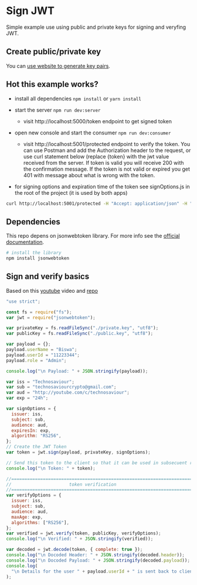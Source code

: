 # Sign JWT

Simple example use using public and private keys for signing and veryfing JWT.

## Create public/private key

You can [use website to generate key pairs](https://travistidwell.com/jsencrypt/demo/).

## Hot this example works?

- install all dependencies `npm install` or `yarn install`

- start the server `npm run dev:server`

  - visit http://localhost:5000/token endpoint to get signed token

- open new console and start the consumer `npm run dev:consumer`
  - visit http://localhost:5001/protected endpoint to verify the token. You can use Postman and add the Authorization header to the request, or use curl statement below (replace {token} with the jwt value received from the server. If token is valid you will receive 200 with the confirmation message. If the token is not valid or expired you get 401 with message about what is wrong with the token.
- for signing options and expiration time of the token see signOptions.js in the root of the project (it is used by both apps)

```bash
curl http://localhost:5001/protected -H "Accept: application/json" -H "Authorization: Bearer {token}"
```

## Dependencies

This repo depens on jsonwebtoken library. For more info see the [official documentation](https://github.com/auth0/node-jsonwebtoken#readme).

```bash
# install the library
npm install jsonwebtoken

```

## Sign and verify basics

Based on this [youtube](https://www.youtube.com/watch?v=omZ4fbWTsME&list=PLRiZb4DNOVQd3CQCCgGCObu3UTs-KaQJy&index=23) video and [repo](https://github.com/Technosaviour/NodeJwtRsa)

```javascript
"use strict";

const fs = require("fs");
var jwt = require("jsonwebtoken");

var privateKey = fs.readFileSync("./private.key", "utf8");
var publicKey = fs.readFileSync("./public.key", "utf8");

var payload = {};
payload.userName = "Biswa";
payload.userId = "11223344";
payload.role = "Admin";

console.log("\n Payload: " + JSON.stringify(payload));

var iss = "Technosaviour";
var sub = "technosaviourcrypto@gmail.com";
var aud = "http://youtube.com/c/technosaviour";
var exp = "24h";

var signOptions = {
  issuer: iss,
  subject: sub,
  audience: aud,
  expiresIn: exp,
  algorithm: "RS256",
};
// Create the JWT Token
var token = jwt.sign(payload, privateKey, signOptions);

// Send this token to the client so that it can be used in subsecuent request
console.log("\n Token: " + token);

//==================================================================================
//                      token verification
//==================================================================================
var verifyOptions = {
  issuer: iss,
  subject: sub,
  audience: aud,
  maxAge: exp,
  algorithms: ["RS256"],
};
var verified = jwt.verify(token, publicKey, verifyOptions);
console.log("\n Verified: " + JSON.stringify(verified));

var decoded = jwt.decode(token, { complete: true });
console.log("\n Docoded Header: " + JSON.stringify(decoded.header));
console.log("\n Docoded Payload: " + JSON.stringify(decoded.payload));
console.log(
  "\n Details for the user " + payload.userId + " is sent back to client"
);
```
